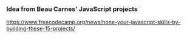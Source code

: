 ### Idea from Beau Carnes' JavaScript projects
https://www.freecodecamp.org/news/hone-your-javascript-skills-by-building-these-15-projects/